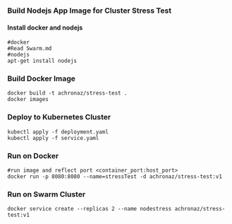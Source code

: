 ### Build Nodejs App Image for Cluster Stress Test
#### Install docker and nodejs
```
#docker
#Read Swarm.md
#nodejs
apt-get install nodejs
```
### Build Docker Image
```
docker build -t achronaz/stress-test .
docker images
```
### Deploy to Kubernetes Cluster
```
kubectl apply -f deployment.yaml
kubectl apply -f service.yaml
```
### Run on Docker
```
#run image and reflect port <container_port:host_port>
docker run -p 8080:8080 --name=stressTest -d achronaz/stress-test:v1
```
### Run on Swarm Cluster
```
docker service create --replicas 2 --name nodestress achronaz/stress-test:v1
```
